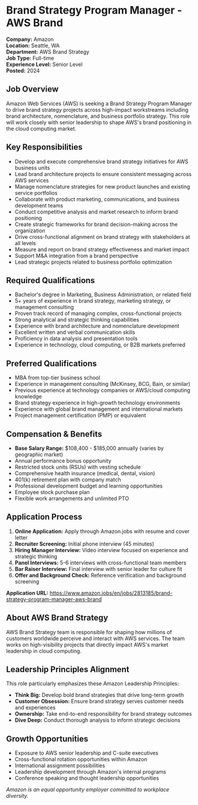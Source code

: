 # Brand Strategy Program Manager - AWS Brand
**Company:** Amazon  
**Location:** Seattle, WA  
**Department:** AWS Brand Strategy  
**Job Type:** Full-time  
**Experience Level:** Senior Level  
**Posted:** 2024  

## Job Overview
Amazon Web Services (AWS) is seeking a Brand Strategy Program Manager to drive brand strategy projects across high-impact workstreams including brand architecture, nomenclature, and business portfolio strategy. This role will work closely with senior leadership to shape AWS's brand positioning in the cloud computing market.

## Key Responsibilities
- Develop and execute comprehensive brand strategy initiatives for AWS business units
- Lead brand architecture projects to ensure consistent messaging across AWS services
- Manage nomenclature strategies for new product launches and existing service portfolios
- Collaborate with product marketing, communications, and business development teams
- Conduct competitive analysis and market research to inform brand positioning
- Create strategic frameworks for brand decision-making across the organization
- Drive cross-functional alignment on brand strategy with stakeholders at all levels
- Measure and report on brand strategy effectiveness and market impact
- Support M&A integration from a brand perspective
- Lead strategic projects related to business portfolio optimization

## Required Qualifications
- Bachelor's degree in Marketing, Business Administration, or related field
- 5+ years of experience in brand strategy, marketing strategy, or management consulting
- Proven track record of managing complex, cross-functional projects
- Strong analytical and strategic thinking capabilities
- Experience with brand architecture and nomenclature development
- Excellent written and verbal communication skills
- Proficiency in data analysis and presentation tools
- Experience in technology, cloud computing, or B2B markets preferred

## Preferred Qualifications
- MBA from top-tier business school
- Experience in management consulting (McKinsey, BCG, Bain, or similar)
- Previous experience at technology companies or AWS/cloud computing knowledge
- Brand strategy experience in high-growth technology environments
- Experience with global brand management and international markets
- Project management certification (PMP) or equivalent

## Compensation & Benefits
- **Base Salary Range:** $108,400 - $185,000 annually (varies by geographic market)
- Annual performance bonus opportunity
- Restricted stock units (RSUs) with vesting schedule
- Comprehensive health insurance (medical, dental, vision)
- 401(k) retirement plan with company match
- Professional development budget and learning opportunities
- Employee stock purchase plan
- Flexible work arrangements and unlimited PTO

## Application Process
1. **Online Application:** Apply through Amazon.jobs with resume and cover letter
2. **Recruiter Screening:** Initial phone interview (45 minutes)
3. **Hiring Manager Interview:** Video interview focused on experience and strategic thinking
4. **Panel Interviews:** 5-6 interviews with cross-functional team members
5. **Bar Raiser Interview:** Final interview with senior leader for culture fit
6. **Offer and Background Check:** Reference verification and background screening

**Application URL:** https://www.amazon.jobs/en/jobs/2813185/brand-strategy-program-manager-aws-brand

## About AWS Brand Strategy
AWS Brand Strategy team is responsible for shaping how millions of customers worldwide perceive and interact with AWS services. The team works on high-visibility projects that directly impact AWS's market leadership in cloud computing.

## Leadership Principles Alignment
This role particularly emphasizes these Amazon Leadership Principles:
- **Think Big:** Develop bold brand strategies that drive long-term growth
- **Customer Obsession:** Ensure brand strategy serves customer needs and experiences
- **Ownership:** Take end-to-end responsibility for brand strategy outcomes
- **Dive Deep:** Conduct thorough analysis to inform strategic decisions

## Growth Opportunities
- Exposure to AWS senior leadership and C-suite executives
- Cross-functional rotation opportunities within Amazon
- International assignment possibilities
- Leadership development through Amazon's internal programs
- Conference speaking and thought leadership opportunities

*Amazon is an equal opportunity employer committed to workplace diversity.*
